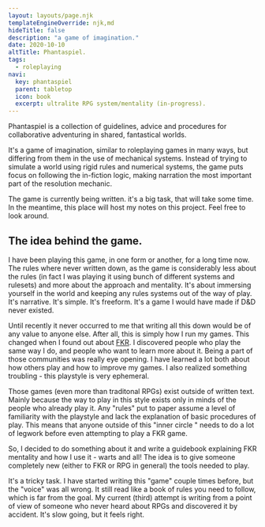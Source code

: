 ```yaml
---
layout: layouts/page.njk
templateEngineOverride: njk,md
hideTitle: false
description: "a game of imagination."
date: 2020-10-10
altTitle: Phantaspiel.
tags: 
  - roleplaying
navi:
  key: phantaspiel
  parent: tabletop
  icon: book
  excerpt: ultralite RPG system/mentality (in-progress).
---
```


Phantaspiel is a collection of guidelines, advice and procedures for collaborative adventuring in shared, fantastical worlds. 

It's a game of imagination, similar to roleplaying games in many ways, but differing from them in the use of mechanical systems. Instead of trying to simulate a world using rigid rules and numerical systems, the game puts focus on following the in-fiction logic, making narration the most important part of the resolution mechanic. 

The game is currently being written. it's a big task, that will take some time. In the meantime, this place will host my notes on this project. Feel free to look around.

## The idea behind the game.

I have been playing this game, in one form or another, for a long time now. The rules where never written down, as the game is considerably less about the rules (in fact I was playing it using bunch of different systems and rulesets) and more about the approach and mentality. It's about immersing yourself in the world and keeping any rules systems out of the way of play. It's narrative. It's simple. It's freeform. It's a game I would have made if D&D never existed.

Until recently it never occurred to me that writing all this down would be of any value to anyone else. After all, this is simply how I run my games. This changed when I found out about [FKR](/fkr). I discovered people who play the same way I do, and people who want to learn more about it. Being a part of those communities was really eye opening. I have learned a lot both about how others play and how to improve my games. I also realized something troubling - this playstyle is very ephemeral. 

Those games (even more than traditonal RPGs) exist outside of written text. Mainly because the way to play in this style exists only in minds of the people who already play it. Any "rules" put to paper assume a level of familiarity with the playstyle and lack the explanation of basic procedures of play. This means that anyone outside of this "inner circle " needs to do a lot of legwork before even attempting to play a FKR game.

So, I decided to do something about it and write a guidebook explaining FKR mentality and how I use it - warts and all! The idea is to give someone completely new (either to FKR or RPG in general) the tools needed to play. 

It's a tricky task. I have started writing this "game" couple times before, but the "voice" was all wrong. It still read like a  book of rules you need to follow, which is far from the goal. My current (third) attempt is writing from a point of view of someone who never heard about RPGs and discovered it by accident. It's slow going, but it feels right.

